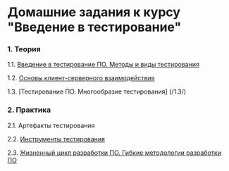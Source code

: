 # Домашние задания к курсу "Введение в тестирование"

### 1. Теория

1.1. [Введение в тестирование ПО. Методы и виды тестирования](/1.1/)

1.2. [Основы клиент-серверного взаимодействия](/1.2/)

1.3. [Тестирование ПО. Многообразие тестирования] (/1.3/)

### 2. Практика

2.1. Артефакты тестирования

2.2. [Инструменты тестирования](/2.2/)

2.3. [Жизненный цикл разработки ПО. Гибкие методологии разработки ПО](/2.3/)
